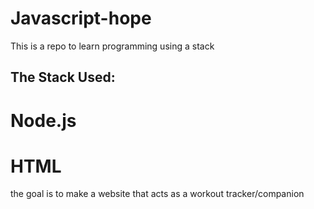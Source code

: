 # Javascript-hope
This is a repo to learn programming using a stack
## The Stack Used:
# Node.js
# HTML
the goal is to make a website that acts as a workout tracker/companion
